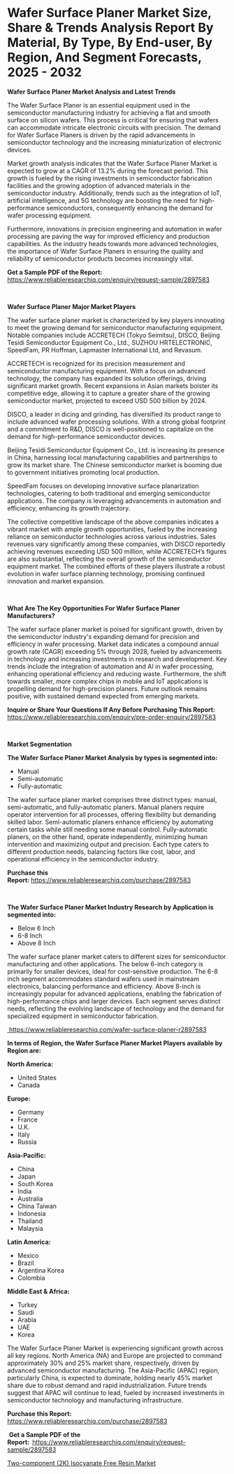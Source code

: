 <p><h1>Wafer Surface Planer Market Size, Share & Trends Analysis Report By Material, By Type, By End-user, By Region, And Segment Forecasts, 2025 - 2032</h1></p><p><strong>Wafer Surface Planer Market Analysis and Latest Trends</strong></p>
<p><p>The Wafer Surface Planer is an essential equipment used in the semiconductor manufacturing industry for achieving a flat and smooth surface on silicon wafers. This process is critical for ensuring that wafers can accommodate intricate electronic circuits with precision. The demand for Wafer Surface Planers is driven by the rapid advancements in semiconductor technology and the increasing miniaturization of electronic devices.</p><p>Market growth analysis indicates that the Wafer Surface Planer Market is expected to grow at a CAGR of 13.2% during the forecast period. This growth is fueled by the rising investments in semiconductor fabrication facilities and the growing adoption of advanced materials in the semiconductor industry. Additionally, trends such as the integration of IoT, artificial intelligence, and 5G technology are boosting the need for high-performance semiconductors, consequently enhancing the demand for wafer processing equipment.</p><p>Furthermore, innovations in precision engineering and automation in wafer processing are paving the way for improved efficiency and production capabilities. As the industry heads towards more advanced technologies, the importance of Wafer Surface Planers in ensuring the quality and reliability of semiconductor products becomes increasingly vital.</p></p>
<p><strong>Get a Sample PDF of the Report:&nbsp;</strong> <a href="https://www.reliableresearchiq.com/enquiry/request-sample/2897583?utm_campaign=1743&utm_medium=2&utm_source=Github&utm_content=ia&utm_term=15032025&utm_id=wafer-surface-planer">https://www.reliableresearchiq.com/enquiry/request-sample/2897583</a></p>
<p>&nbsp;</p>
<p><strong>Wafer Surface Planer Major Market Players</strong></p>
<p><p>The wafer surface planer market is characterized by key players innovating to meet the growing demand for semiconductor manufacturing equipment. Notable companies include ACCRETECH (Tokyo Seimitsu), DISCO, Beijing Tesidi Semiconductor Equipment Co., Ltd., SUZHOU HRTELECTRONIC, SpeedFam, PR Hoffman, Lapmaster International Ltd, and Revasum. </p><p>ACCRETECH is recognized for its precision measurement and semiconductor manufacturing equipment. With a focus on advanced technology, the company has expanded its solution offerings, driving significant market growth. Recent expansions in Asian markets bolster its competitive edge, allowing it to capture a greater share of the growing semiconductor market, projected to exceed USD 500 billion by 2024.</p><p>DISCO, a leader in dicing and grinding, has diversified its product range to include advanced wafer processing solutions. With a strong global footprint and a commitment to R&D, DISCO is well-positioned to capitalize on the demand for high-performance semiconductor devices.</p><p>Beijing Tesidi Semiconductor Equipment Co., Ltd. is increasing its presence in China, harnessing local manufacturing capabilities and partnerships to grow its market share. The Chinese semiconductor market is booming due to government initiatives promoting local production.</p><p>SpeedFam focuses on developing innovative surface planarization technologies, catering to both traditional and emerging semiconductor applications. The company is leveraging advancements in automation and efficiency, enhancing its growth trajectory.</p><p>The collective competitive landscape of the above companies indicates a vibrant market with ample growth opportunities, fueled by the increasing reliance on semiconductor technologies across various industries. Sales revenues vary significantly among these companies, with DISCO reportedly achieving revenues exceeding USD 500 million, while ACCRETECH’s figures are also substantial, reflecting the overall growth of the semiconductor equipment market. The combined efforts of these players illustrate a robust evolution in wafer surface planning technology, promising continued innovation and market expansion.</p></p>
<p>&nbsp;</p>
<p><strong>What Are The Key Opportunities For Wafer Surface Planer Manufacturers?</strong></p>
<p><p>The wafer surface planer market is poised for significant growth, driven by the semiconductor industry's expanding demand for precision and efficiency in wafer processing. Market data indicates a compound annual growth rate (CAGR) exceeding 5% through 2028, fueled by advancements in technology and increasing investments in research and development. Key trends include the integration of automation and AI in wafer processing, enhancing operational efficiency and reducing waste. Furthermore, the shift towards smaller, more complex chips in mobile and IoT applications is propelling demand for high-precision planers. Future outlook remains positive, with sustained demand expected from emerging markets.</p></p>
<p><strong>Inquire or Share Your Questions If Any Before Purchasing This Report:</strong> <a href="https://www.reliableresearchiq.com/enquiry/pre-order-enquiry/2897583?utm_campaign=1743&utm_medium=2&utm_source=Github&utm_content=ia&utm_term=15032025&utm_id=wafer-surface-planer">https://www.reliableresearchiq.com/enquiry/pre-order-enquiry/2897583</a></p>
<p>&nbsp;</p>
<p><strong>Market Segmentation</strong></p>
<p><strong>The Wafer Surface Planer Market Analysis by types is segmented into:</strong></p>
<p><ul><li>Manual</li><li>Semi-automatic</li><li>Fully-automatic</li></ul></p>
<p><p>The wafer surface planer market comprises three distinct types: manual, semi-automatic, and fully-automatic planers. Manual planers require operator intervention for all processes, offering flexibility but demanding skilled labor. Semi-automatic planers enhance efficiency by automating certain tasks while still needing some manual control. Fully-automatic planers, on the other hand, operate independently, minimizing human intervention and maximizing output and precision. Each type caters to different production needs, balancing factors like cost, labor, and operational efficiency in the semiconductor industry.</p></p>
<p><strong>Purchase this Report:&nbsp;</strong><a href="https://www.reliableresearchiq.com/purchase/2897583?utm_campaign=1743&utm_medium=2&utm_source=Github&utm_content=ia&utm_term=15032025&utm_id=wafer-surface-planer">https://www.reliableresearchiq.com/purchase/2897583</a></p>
<p>&nbsp;</p>
<p><strong>The Wafer Surface Planer Market Industry Research by Application is segmented into:</strong></p>
<p><ul><li>Below 6 Inch</li><li>6-8 Inch</li><li>Above 8 Inch</li></ul></p>
<p><p>The wafer surface planer market caters to different sizes for semiconductor manufacturing and other applications. The below 6-inch category is primarily for smaller devices, ideal for cost-sensitive production. The 6-8 inch segment accommodates standard wafers used in mainstream electronics, balancing performance and efficiency. Above 8-inch is increasingly popular for advanced applications, enabling the fabrication of high-performance chips and larger devices. Each segment serves distinct needs, reflecting the evolving landscape of technology and the demand for specialized equipment in semiconductor fabrication.</p></p>
<p><a href="https://www.reliableresearchiq.com/wafer-surface-planer-r2897583?utm_campaign=1743&utm_medium=2&utm_source=Github&utm_content=ia&utm_term=15032025&utm_id=wafer-surface-planer">&nbsp;https://www.reliableresearchiq.com/wafer-surface-planer-r2897583</a></p>
<p><strong>In terms of Region, the Wafer Surface Planer Market Players available by Region are:</strong></p>
<p>
    <p> <strong> North America: </strong>
        <ul>
            <li>United States</li>
            <li>Canada</li>
        </ul>
        </p> 
    <p> <strong> Europe: </strong>
        <ul>
            <li>Germany</li>
            <li>France</li>
            <li>U.K.</li>
            <li>Italy</li>
            <li>Russia</li>
        </ul>
        </p> 
    <p> <strong> Asia-Pacific: </strong>
        <ul>
            <li>China</li>
            <li>Japan</li>
            <li>South Korea</li>
            <li>India</li>
            <li>Australia</li>
            <li>China Taiwan</li>
            <li>Indonesia</li>
            <li>Thailand</li>
            <li>Malaysia</li>
        </ul>
        </p> 
    <p> <strong> Latin America: </strong>
        <ul>
            <li>Mexico</li>
            <li>Brazil</li>
            <li>Argentina Korea</li>
            <li>Colombia</li>
        </ul>
        </p> 
    <p> <strong> Middle East & Africa: </strong>
        <ul>
            <li>Turkey</li>
            <li>Saudi</li>
            <li>Arabia</li>
            <li>UAE</li>
            <li>Korea</li>
        </ul>
    </p>
    </p>
<p><p>The Wafer Surface Planer Market is experiencing significant growth across all key regions. North America (NA) and Europe are projected to command approximately 30% and 25% market share, respectively, driven by advanced semiconductor manufacturing. The Asia-Pacific (APAC) region, particularly China, is expected to dominate, holding nearly 45% market share due to robust demand and rapid industrialization. Future trends suggest that APAC will continue to lead, fueled by increased investments in semiconductor technology and manufacturing infrastructure.</p></p>
<p><strong>Purchase this Report: </strong><a href="https://www.reliableresearchiq.com/purchase/2897583?utm_campaign=1743&utm_medium=2&utm_source=Github&utm_content=ia&utm_term=15032025&utm_id=wafer-surface-planer">https://www.reliableresearchiq.com/purchase/2897583</a></p>
<p>&nbsp;<strong>Get a Sample PDF of the Report:&nbsp;&nbsp;</strong><a href="https://www.reliableresearchiq.com/enquiry/request-sample/2897583?utm_campaign=1743&utm_medium=2&utm_source=Github&utm_content=ia&utm_term=15032025&utm_id=wafer-surface-planer">https://www.reliableresearchiq.com/enquiry/request-sample/2897583</a></p>
<p><strong></strong></p>
<p><p><a href="https://github.com/mookiesville/Market-Research-Report-List-1/blob/main/two-component-2k-isocyanate-free-resin-market.md?utm_campaign=1743&utm_medium=2&utm_source=Github&utm_content=ia&utm_term=15032025&utm_id=wafer-surface-planer">Two-component (2K) Isocyanate Free Resin Market</a></p></p>